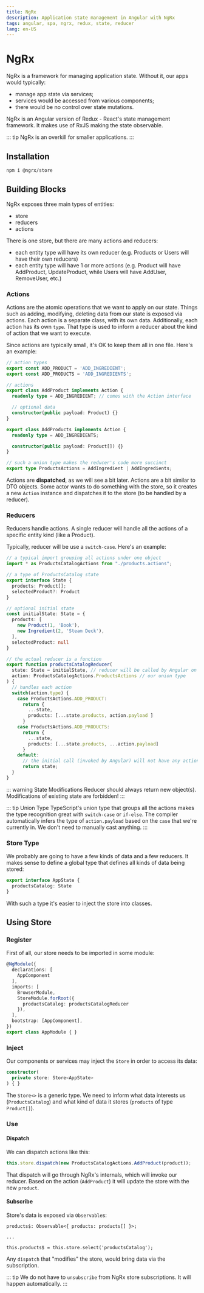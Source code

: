 ```yaml
---
title: NgRx
description: Application state management in Angular with NgRx
tags: angular, spa, ngrx, redux, state, reducer
lang: en-US
---
```


# NgRx

NgRx is a framework for managing application state. Without it, our apps would
typically:

- manage app state via services;
- services would be accessed from various components;
- there would be no control over state mutations.

NgRx is an Angular version of Redux - React's state management framework. It
makes use of RxJS making the state observable.

::: tip
NgRx is an overkill for smaller applications.
:::

## Installation

```sh
npm i @ngrx/store

```

## Building Blocks

NgRx exposes three main types of entities:

- store
- reducers
- actions

There is one store, but there are many actions and reducers:

- each entity type will have its own reducer (e.g. Products or Users will have
  their own reducers)
- each entity type will have 1 or more actions (e.g. Product will have
  AddProduct, UpdateProduct, while Users will have AddUser, RemoveUser, etc.)

### Actions

Actions are the atomic operations that we want to apply on our state. Things
such as adding, modifying, deleting data from our state is exposed via actions.
Each action is a separate class, with its own data. Additionally, each action
has its own `type`. That type is used to inform a reducer about the kind of
action that we want to execute.

Since actions are typically small, it's OK to keep them all in one file. Here's
an example:

```ts
// action types
export const ADD_PRODUCT = 'ADD_INGREDIENT';
export const ADD_PRODUCTS = 'ADD_INGREDIENTS';

// actions
export class AddProduct implements Action {
  readonly type = ADD_INGREDIENT; // comes with the Action interface

  // optional data
  constructor(public payload: Product) {}
}

export class AddProducts implements Action {
  readonly type = ADD_INGREDIENTS;

  constructor(public payload: Product[]) {}
}

// such a union type makes the reducer's code more succinct
export type ProductsActions = AddIngredient | AddIngredients;
```

Actions are **dispatched**, as we will see a bit later. Actions are a bit
similar to DTO objects. Some actor wants to do something with the store, so it
creates a new `Action` instance and dispatches it to the store (to be handled by
a reducer).

### Reducers

Reducers handle actions. A single reducer will handle all the actions of a
specific entity kind (like a Product).

Typically, reducer will be use a `switch-case`. Here's an example:

```ts
// a typical import grouping all actions under one object
import * as ProductsCatalogActions from "./products.actions";

// a type of ProductsCatalog state
export interface State {
  products: Product[];
  selectedProduct?: Product
}

// optional initial state
const initialState: State = {
  products: [
    new Product(1, 'Book'),
    new Ingredient(2, 'Steam Deck'),
  ],
  selectedProduct: null
}

// the actual reducer is a function
export function productsCatalogReducer(
  state: State = initialState, // reducer will be called by Angular on init with null state, so initialStae will jump in
  action: ProductsCatalogActions.ProductsActions // our union type
) {
  // handles each action
  switch(action.type) {
    case ProductsActions.ADD_PRODUCT:
      return {
        ...state,
        products: [...state.products, action.payload ]
      }
    case ProductsActions.ADD_PRODUCTS:
      return {
        ...state,
        products: [...state.products, ...action.payload]
      }
    default:
      // the initial call (invoked by Angular) will not have any action.type, we return the initialState here
      return state;
  }
}
```

::: warning State Modifications 
Reducer should always return new object(s). Modifications of existing state are
forbidden!
:::

::: tip Union Type
TypeScript's union type that groups all the actions makes the type recognition
great with `switch-case` or `if-else`. The compiler automatically infers the
type of `action.payload` based on the `case` that we're currently in.
We don't need to manually cast anything.
:::

### Store Type

We probably are going to have a few kinds of data and a few reducers. It makes
sense to define a global type that defines all kinds of data being stored:

```ts
export interface AppState {
  productsCatalog: State
}
```

With such a type it's easier to inject the store into classes.

## Using Store

### Register

First of all, our store needs to be imported in some module:

```ts
@NgModule({
  declarations: [
    AppComponent
  ],
  imports: [
    BrowserModule,
    StoreModule.forRoot({
      productsCatalog: productsCatalogReducer
    }),
  ],
  bootstrap: [AppComponent],
})
export class AppModule { }
```

### Inject

Our components or services may inject the `Store` in order to access
its data:

```ts
constructor(
  private store: Store<AppState>
) { }
```

The `Store<>` is a generic type. We need to inform what data interests us
(`ProductsCatalog`) and what kind of data it stores (`products` of type
`Product[]`).

### Use

#### Dispatch

We can dispatch actions like this:

```ts
this.store.dispatch(new ProductsCatalogActions.AddProduct(product));
```

That dispatch will go through NgRx's internals, which will invoke our reducer.
Based on the action (`AddProduct`) it will update the store with the new
`product`.

#### Subscribe

Store's data is exposed via `Observable`s:

```
products$: Observable<{ products: products[] }>;

...

this.products$ = this.store.select('productsCatalog');
```

Any `dispatch` that "modifies" the store, would bring data via the subscription.

::: tip
We do not have to `unsubscribe` from NgRx store subscriptions. It will happen
automatically.
:::

